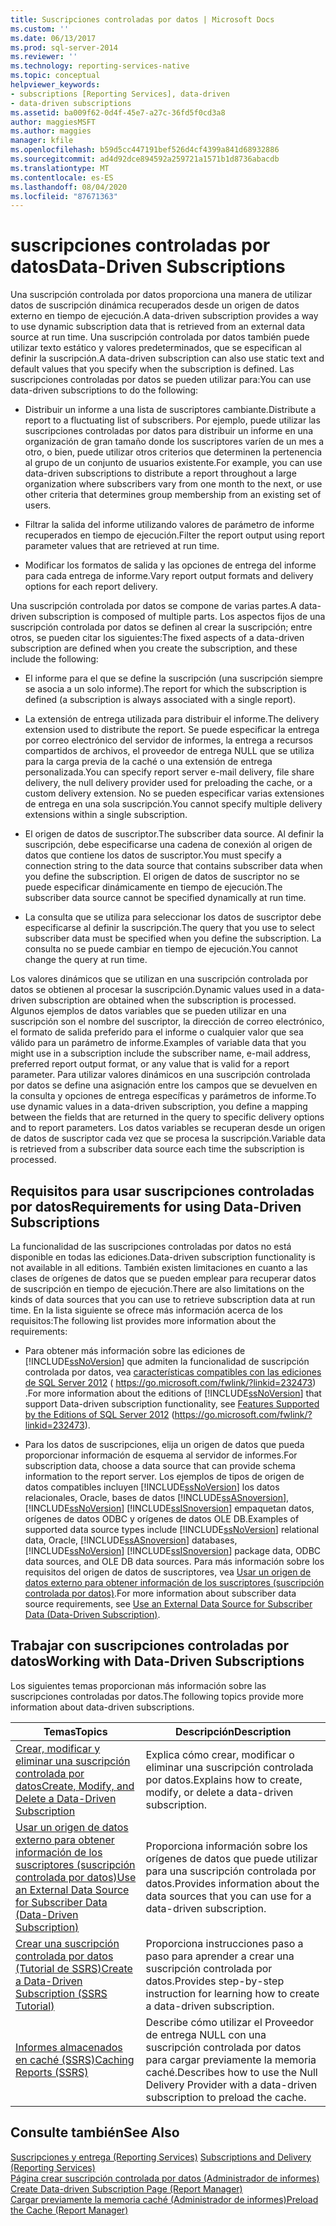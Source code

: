 ```yaml
---
title: Suscripciones controladas por datos | Microsoft Docs
ms.custom: ''
ms.date: 06/13/2017
ms.prod: sql-server-2014
ms.reviewer: ''
ms.technology: reporting-services-native
ms.topic: conceptual
helpviewer_keywords:
- subscriptions [Reporting Services], data-driven
- data-driven subscriptions
ms.assetid: ba009f62-0d4f-45e7-a27c-36fd5f0cd3a8
author: maggiesMSFT
ms.author: maggies
manager: kfile
ms.openlocfilehash: b59d5cc447191bef526d4cf4399a841d68932886
ms.sourcegitcommit: ad4d92dce894592a259721a1571b1d8736abacdb
ms.translationtype: MT
ms.contentlocale: es-ES
ms.lasthandoff: 08/04/2020
ms.locfileid: "87671363"
---
```

# <a name="data-driven-subscriptions"></a><span data-ttu-id="d5cb4-102">suscripciones controladas por datos</span><span class="sxs-lookup"><span data-stu-id="d5cb4-102">Data-Driven Subscriptions</span></span>
  <span data-ttu-id="d5cb4-103">Una suscripción controlada por datos proporciona una manera de utilizar datos de suscripción dinámica recuperados desde un origen de datos externo en tiempo de ejecución.</span><span class="sxs-lookup"><span data-stu-id="d5cb4-103">A data-driven subscription provides a way to use dynamic subscription data that is retrieved from an external data source at run time.</span></span> <span data-ttu-id="d5cb4-104">Una suscripción controlada por datos también puede utilizar texto estático y valores predeterminados, que se especifican al definir la suscripción.</span><span class="sxs-lookup"><span data-stu-id="d5cb4-104">A data-driven subscription can also use static text and default values that you specify when the subscription is defined.</span></span> <span data-ttu-id="d5cb4-105">Las suscripciones controladas por datos se pueden utilizar para:</span><span class="sxs-lookup"><span data-stu-id="d5cb4-105">You can use data-driven subscriptions to do the following:</span></span>  
  
-   <span data-ttu-id="d5cb4-106">Distribuir un informe a una lista de suscriptores cambiante.</span><span class="sxs-lookup"><span data-stu-id="d5cb4-106">Distribute a report to a fluctuating list of subscribers.</span></span> <span data-ttu-id="d5cb4-107">Por ejemplo, puede utilizar las suscripciones controladas por datos para distribuir un informe en una organización de gran tamaño donde los suscriptores varíen de un mes a otro, o bien, puede utilizar otros criterios que determinen la pertenencia al grupo de un conjunto de usuarios existente.</span><span class="sxs-lookup"><span data-stu-id="d5cb4-107">For example, you can use data-driven subscriptions to distribute a report throughout a large organization where subscribers vary from one month to the next, or use other criteria that determines group membership from an existing set of users.</span></span>  
  
-   <span data-ttu-id="d5cb4-108">Filtrar la salida del informe utilizando valores de parámetro de informe recuperados en tiempo de ejecución.</span><span class="sxs-lookup"><span data-stu-id="d5cb4-108">Filter the report output using report parameter values that are retrieved at run time.</span></span>  
  
-   <span data-ttu-id="d5cb4-109">Modificar los formatos de salida y las opciones de entrega del informe para cada entrega de informe.</span><span class="sxs-lookup"><span data-stu-id="d5cb4-109">Vary report output formats and delivery options for each report delivery.</span></span>  
  
 <span data-ttu-id="d5cb4-110">Una suscripción controlada por datos se compone de varias partes.</span><span class="sxs-lookup"><span data-stu-id="d5cb4-110">A data-driven subscription is composed of multiple parts.</span></span> <span data-ttu-id="d5cb4-111">Los aspectos fijos de una suscripción controlada por datos se definen al crear la suscripción; entre otros, se pueden citar los siguientes:</span><span class="sxs-lookup"><span data-stu-id="d5cb4-111">The fixed aspects of a data-driven subscription are defined when you create the subscription, and these include the following:</span></span>  
  
-   <span data-ttu-id="d5cb4-112">El informe para el que se define la suscripción (una suscripción siempre se asocia a un solo informe).</span><span class="sxs-lookup"><span data-stu-id="d5cb4-112">The report for which the subscription is defined (a subscription is always associated with a single report).</span></span>  
  
-   <span data-ttu-id="d5cb4-113">La extensión de entrega utilizada para distribuir el informe.</span><span class="sxs-lookup"><span data-stu-id="d5cb4-113">The delivery extension used to distribute the report.</span></span> <span data-ttu-id="d5cb4-114">Se puede especificar la entrega por correo electrónico del servidor de informes, la entrega a recursos compartidos de archivos, el proveedor de entrega NULL que se utiliza para la carga previa de la caché o una extensión de entrega personalizada.</span><span class="sxs-lookup"><span data-stu-id="d5cb4-114">You can specify report server e-mail delivery, file share delivery, the null delivery provider used for preloading the cache, or a custom delivery extension.</span></span> <span data-ttu-id="d5cb4-115">No se pueden especificar varias extensiones de entrega en una sola suscripción.</span><span class="sxs-lookup"><span data-stu-id="d5cb4-115">You cannot specify multiple delivery extensions within a single subscription.</span></span>  
  
-   <span data-ttu-id="d5cb4-116">El origen de datos de suscriptor.</span><span class="sxs-lookup"><span data-stu-id="d5cb4-116">The subscriber data source.</span></span> <span data-ttu-id="d5cb4-117">Al definir la suscripción, debe especificarse una cadena de conexión al origen de datos que contiene los datos de suscriptor.</span><span class="sxs-lookup"><span data-stu-id="d5cb4-117">You must specify a connection string to the data source that contains subscriber data when you define the subscription.</span></span> <span data-ttu-id="d5cb4-118">El origen de datos de suscriptor no se puede especificar dinámicamente en tiempo de ejecución.</span><span class="sxs-lookup"><span data-stu-id="d5cb4-118">The subscriber data source cannot be specified dynamically at run time.</span></span>  
  
-   <span data-ttu-id="d5cb4-119">La consulta que se utiliza para seleccionar los datos de suscriptor debe especificarse al definir la suscripción.</span><span class="sxs-lookup"><span data-stu-id="d5cb4-119">The query that you use to select subscriber data must be specified when you define the subscription.</span></span> <span data-ttu-id="d5cb4-120">La consulta no se puede cambiar en tiempo de ejecución.</span><span class="sxs-lookup"><span data-stu-id="d5cb4-120">You cannot change the query at run time.</span></span>  
  
 <span data-ttu-id="d5cb4-121">Los valores dinámicos que se utilizan en una suscripción controlada por datos se obtienen al procesar la suscripción.</span><span class="sxs-lookup"><span data-stu-id="d5cb4-121">Dynamic values used in a data-driven subscription are obtained when the subscription is processed.</span></span> <span data-ttu-id="d5cb4-122">Algunos ejemplos de datos variables que se pueden utilizar en una suscripción son el nombre del suscriptor, la dirección de correo electrónico, el formato de salida preferido para el informe o cualquier valor que sea válido para un parámetro de informe.</span><span class="sxs-lookup"><span data-stu-id="d5cb4-122">Examples of variable data that you might use in a subscription include the subscriber name, e-mail address, preferred report output format, or any value that is valid for a report parameter.</span></span> <span data-ttu-id="d5cb4-123">Para utilizar valores dinámicos en una suscripción controlada por datos se define una asignación entre los campos que se devuelven en la consulta y opciones de entrega específicas y parámetros de informe.</span><span class="sxs-lookup"><span data-stu-id="d5cb4-123">To use dynamic values in a data-driven subscription, you define a mapping between the fields that are returned in the query to specific delivery options and to report parameters.</span></span> <span data-ttu-id="d5cb4-124">Los datos variables se recuperan desde un origen de datos de suscriptor cada vez que se procesa la suscripción.</span><span class="sxs-lookup"><span data-stu-id="d5cb4-124">Variable data is retrieved from a subscriber data source each time the subscription is processed.</span></span>  
  
## <a name="requirements-for-using-data-driven-subscriptions"></a><span data-ttu-id="d5cb4-125">Requisitos para usar suscripciones controladas por datos</span><span class="sxs-lookup"><span data-stu-id="d5cb4-125">Requirements for using Data-Driven Subscriptions</span></span>  
 <span data-ttu-id="d5cb4-126">La funcionalidad de las suscripciones controladas por datos no está disponible en todas las ediciones.</span><span class="sxs-lookup"><span data-stu-id="d5cb4-126">Data-driven subscription functionality is not available in all editions.</span></span> <span data-ttu-id="d5cb4-127">También existen limitaciones en cuanto a las clases de orígenes de datos que se pueden emplear para recuperar datos de suscripción en tiempo de ejecución.</span><span class="sxs-lookup"><span data-stu-id="d5cb4-127">There are also limitations on the kinds of data sources that you can use to retrieve subscription data at run time.</span></span> <span data-ttu-id="d5cb4-128">En la lista siguiente se ofrece más información acerca de los requisitos:</span><span class="sxs-lookup"><span data-stu-id="d5cb4-128">The following list provides more information about the requirements:</span></span>  
  
-   <span data-ttu-id="d5cb4-129">Para obtener más información sobre las ediciones de [!INCLUDE[ssNoVersion](../../includes/ssnoversion-md.md)] que admiten la funcionalidad de suscripción controlada por datos, vea [características compatibles con las ediciones de SQL Server 2012](https://go.microsoft.com/fwlink/?linkid=232473) ( https://go.microsoft.com/fwlink/?linkid=232473) .</span><span class="sxs-lookup"><span data-stu-id="d5cb4-129">For more information about the editions of [!INCLUDE[ssNoVersion](../../includes/ssnoversion-md.md)] that support Data-driven subscription functionality, see [Features Supported by the Editions of SQL Server 2012](https://go.microsoft.com/fwlink/?linkid=232473) (https://go.microsoft.com/fwlink/?linkid=232473).</span></span>  
  
-   <span data-ttu-id="d5cb4-130">Para los datos de suscripciones, elija un origen de datos que pueda proporcionar información de esquema al servidor de informes.</span><span class="sxs-lookup"><span data-stu-id="d5cb4-130">For subscription data, choose a data source that can provide schema information to the report server.</span></span> <span data-ttu-id="d5cb4-131">Los ejemplos de tipos de origen de datos compatibles incluyen [!INCLUDE[ssNoVersion](../../includes/ssnoversion-md.md)] los datos relacionales, Oracle, bases de datos [!INCLUDE[ssASnoversion](../../includes/ssasnoversion-md.md)], [!INCLUDE[ssNoVersion](../../includes/ssnoversion-md.md)] [!INCLUDE[ssISnoversion](../../includes/ssisnoversion-md.md)] empaquetan datos, orígenes de datos ODBC y orígenes de datos OLE DB.</span><span class="sxs-lookup"><span data-stu-id="d5cb4-131">Examples of supported data source types include [!INCLUDE[ssNoVersion](../../includes/ssnoversion-md.md)] relational data, Oracle, [!INCLUDE[ssASnoversion](../../includes/ssasnoversion-md.md)] databases, [!INCLUDE[ssNoVersion](../../includes/ssnoversion-md.md)] [!INCLUDE[ssISnoversion](../../includes/ssisnoversion-md.md)] package data, ODBC data sources, and OLE DB data sources.</span></span> <span data-ttu-id="d5cb4-132">Para más información sobre los requisitos del origen de datos de suscriptores, vea [Usar un origen de datos externo para obtener información de los suscriptores &#40;suscripción controlada por datos&#41;](use-an-external-data-source-for-subscriber-data-data-driven-subscription.md).</span><span class="sxs-lookup"><span data-stu-id="d5cb4-132">For more information about subscriber data source requirements, see [Use an External Data Source for Subscriber Data &#40;Data-Driven Subscription&#41;](use-an-external-data-source-for-subscriber-data-data-driven-subscription.md).</span></span>  
  
## <a name="working-with-data-driven-subscriptions"></a><span data-ttu-id="d5cb4-133">Trabajar con suscripciones controladas por datos</span><span class="sxs-lookup"><span data-stu-id="d5cb4-133">Working with Data-Driven Subscriptions</span></span>  
 <span data-ttu-id="d5cb4-134">Los siguientes temas proporcionan más información sobre las suscripciones controladas por datos.</span><span class="sxs-lookup"><span data-stu-id="d5cb4-134">The following topics provide more information about data-driven subscriptions.</span></span>  
  
|<span data-ttu-id="d5cb4-135">Temas</span><span class="sxs-lookup"><span data-stu-id="d5cb4-135">Topics</span></span>|<span data-ttu-id="d5cb4-136">Descripción</span><span class="sxs-lookup"><span data-stu-id="d5cb4-136">Description</span></span>|  
|------------|-----------------|  
|[<span data-ttu-id="d5cb4-137">Crear, modificar y eliminar una suscripción controlada por datos</span><span class="sxs-lookup"><span data-stu-id="d5cb4-137">Create, Modify, and Delete a Data-Driven Subscription</span></span>](data-driven-subscriptions.md)|<span data-ttu-id="d5cb4-138">Explica cómo crear, modificar o eliminar una suscripción controlada por datos.</span><span class="sxs-lookup"><span data-stu-id="d5cb4-138">Explains how to create, modify, or delete a data-driven subscription.</span></span>|  
|[<span data-ttu-id="d5cb4-139">Usar un origen de datos externo para obtener información de los suscriptores &#40;suscripción controlada por datos&#41;</span><span class="sxs-lookup"><span data-stu-id="d5cb4-139">Use an External Data Source for Subscriber Data &#40;Data-Driven Subscription&#41;</span></span>](use-an-external-data-source-for-subscriber-data-data-driven-subscription.md)|<span data-ttu-id="d5cb4-140">Proporciona información sobre los orígenes de datos que puede utilizar para una suscripción controlada por datos.</span><span class="sxs-lookup"><span data-stu-id="d5cb4-140">Provides information about the data sources that you can use for a data-driven subscription.</span></span>|  
|[<span data-ttu-id="d5cb4-141">Crear una suscripción controlada por datos &#40;Tutorial de SSRS&#41;</span><span class="sxs-lookup"><span data-stu-id="d5cb4-141">Create a Data-Driven Subscription &#40;SSRS Tutorial&#41;</span></span>](../create-a-data-driven-subscription-ssrs-tutorial.md)|<span data-ttu-id="d5cb4-142">Proporciona instrucciones paso a paso para aprender a crear una suscripción controlada por datos.</span><span class="sxs-lookup"><span data-stu-id="d5cb4-142">Provides step-by-step instruction for learning how to create a data-driven subscription.</span></span>|  
|[<span data-ttu-id="d5cb4-143">Informes almacenados en caché &#40;SSRS&#41;</span><span class="sxs-lookup"><span data-stu-id="d5cb4-143">Caching Reports &#40;SSRS&#41;</span></span>](../report-server/caching-reports-ssrs.md)|<span data-ttu-id="d5cb4-144">Describe cómo utilizar el Proveedor de entrega NULL con una suscripción controlada por datos para cargar previamente la memoria caché.</span><span class="sxs-lookup"><span data-stu-id="d5cb4-144">Describes how to use the Null Delivery Provider with a data-driven subscription to preload the cache.</span></span>|  
  
## <a name="see-also"></a><span data-ttu-id="d5cb4-145">Consulte también</span><span class="sxs-lookup"><span data-stu-id="d5cb4-145">See Also</span></span>  
 <span data-ttu-id="d5cb4-146">[Suscripciones y entrega &#40;Reporting Services&#41;](subscriptions-and-delivery-reporting-services.md) </span><span class="sxs-lookup"><span data-stu-id="d5cb4-146">[Subscriptions and Delivery &#40;Reporting Services&#41;](subscriptions-and-delivery-reporting-services.md) </span></span>  
 <span data-ttu-id="d5cb4-147">[Página crear suscripción controlada por datos &#40;Administrador de informes&#41;](../create-data-driven-subscription-page-report-manager.md) </span><span class="sxs-lookup"><span data-stu-id="d5cb4-147">[Create Data-driven Subscription Page &#40;Report Manager&#41;](../create-data-driven-subscription-page-report-manager.md) </span></span>  
 [<span data-ttu-id="d5cb4-148">Cargar previamente la memoria caché &#40;Administrador de informes&#41;</span><span class="sxs-lookup"><span data-stu-id="d5cb4-148">Preload the Cache &#40;Report Manager&#41;</span></span>](../report-server/preload-the-cache-report-manager.md)  
  
  
